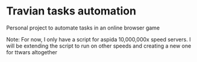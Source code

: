 # Travian tasks automation
Personal project to automate tasks in an online browser game

Note: For now, I only have a script for aspida 10,000,000x speed servers. I will be extending the script to run on other speeds and creating a new one for ttwars altogether
